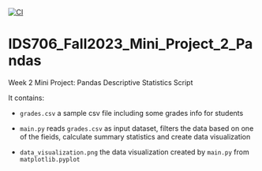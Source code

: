 [![CI](https://github.com/yuchenz427/IDS706-Python-Template/actions/workflows/cicd.yml/badge.svg)](https://github.com/yuchenz427/IDS706-Python-Template/actions/workflows/cicd.yml)
# IDS706_Fall2023_Mini_Project_2_Pandas

Week 2 Mini Project: Pandas Descriptive Statistics Script

It contains:

- ``grades.csv`` a sample csv file including some grades info for students

- ``main.py`` reads ``grades.csv`` as input dataset, filters the data based on one of the fieids, calculate summary statistics and create data visualization

- ``data_visualization.png`` the data visualization created by ``main.py`` from ``matplotlib.pyplot``